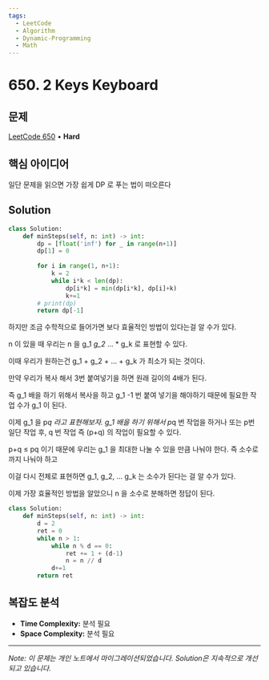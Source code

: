 ```yaml
---
tags:
  - LeetCode
  - Algorithm
  - Dynamic-Programming
  - Math
---
```


# 650. 2 Keys Keyboard

## 문제

[LeetCode 650](https://leetcode.com/problems/2-keys-keyboard/solution/) • **Hard**

## 핵심 아이디어

일단 문제을 읽으면 가장 쉽게 DP 로 푸는 법이 떠오른다

## Solution

```python
class Solution:
    def minSteps(self, n: int) -> int:
        dp = [float('inf') for _ in range(n+1)]
        dp[1] = 0
        
        for i in range(1, n+1):
            k = 2
            while i*k < len(dp):
                dp[i*k] = min(dp[i*k], dp[i]+k)
                k+=1
        # print(dp)
        return dp[-1]
```

하지만 조금 수학적으로 들어가면 보다 효율적인 방법이 있다는걸 알 수가 있다.

n 이 있을 때 우리는 n 을 g_1 *g_2* ... * g_k 로 표현할 수 있다.

이때 우리가 원하는건 g_1 + g_2 + ... + g_k 가 최소가 되는 것이다.

만약 우리가 복사 해서 3번 붙여넣기을 하면 원래 길이의 4배가 된다.

즉 g_1 배을 하기 위해서 복사을 하고 g_1 -1 번 붙여 넣기을 해야하기 때문에 필요한 작업 수가 g_1 이 된다.

이제 g_1 을 p*q 라고 표현해보자. g_1 배을 하기 위해서 p*q 번 작업을 하거나 또는 p번 일단 작업 후, q 번 작업 즉 (p+q) 의 작업이 필요할 수 있다.

p+q ≤ pq 이기 때문에 우리는 g_1 을 최대한 나눌 수 있을 만큼 나눠야 한다. 즉 소수로 까지 나눠야 하고

이걸 다시 전체로 표현하면 g_1, g_2, ... g_k 는 소수가 된다는 걸 알 수가 있다.

이제 가장 효율적인 방법을 알았으니 n 을 소수로 분해하면 정답이 된다.

```python
class Solution:
    def minSteps(self, n: int) -> int:
        d = 2
        ret = 0
        while n > 1:
            while n % d == 0:
                ret += 1 + (d-1)
                n = n // d
            d+=1
        return ret
```

## 복잡도 분석

- **Time Complexity:** 분석 필요
- **Space Complexity:** 분석 필요

---

*Note: 이 문제는 개인 노트에서 마이그레이션되었습니다. Solution은 지속적으로 개선되고 있습니다.*
